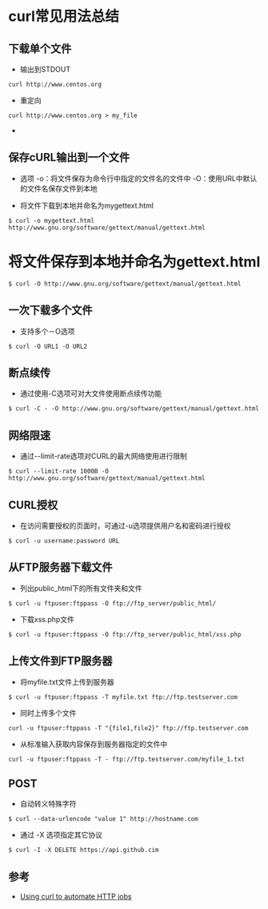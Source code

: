 # curl常见用法总结

## 下载单个文件
- 输出到STDOUT
```
curl http://www.centos.org
```
- 重定向
```
curl http://www.centos.org > my_file
```
-
## 保存cURL输出到一个文件
* 选项
    -o：将文件保存为命令行中指定的文件名的文件中
    -O：使用URL中默认的文件名保存文件到本地

* 将文件下载到本地并命名为mygettext.html
```
$ curl -o mygettext.html http://www.gnu.org/software/gettext/manual/gettext.html
```

# 将文件保存到本地并命名为gettext.html
```
$ curl -O http://www.gnu.org/software/gettext/manual/gettext.html
```

## 一次下载多个文件
* 支持多个－O选项
```
$ curl -O URL1 -O URL2
```

## 断点续传
* 通过使用-C选项可对大文件使用断点续传功能
```
$ curl -C - -O http://www.gnu.org/software/gettext/manual/gettext.html
```

## 网络限速
* 通过--limit-rate选项对CURL的最大网络使用进行限制
```
$ curl --limit-rate 1000B -O http://www.gnu.org/software/gettext/manual/gettext.html
```

## CURL授权
* 在访问需要授权的页面时，可通过-u选项提供用户名和密码进行授权
```
$ curl -u username:password URL
```


## 从FTP服务器下载文件
* 列出public_html下的所有文件夹和文件
```
$ curl -u ftpuser:ftppass -O ftp://ftp_server/public_html/
```
*  下载xss.php文件
```
$ curl -u ftpuser:ftppass -O ftp://ftp_server/public_html/xss.php
```

## 上传文件到FTP服务器
* 将myfile.txt文件上传到服务器
```
$ curl -u ftpuser:ftppass -T myfile.txt ftp://ftp.testserver.com
```

* 同时上传多个文件
```
curl -u ftpuser:ftppass -T "{file1,file2}" ftp://ftp.testserver.com
```

* 从标准输入获取内容保存到服务器指定的文件中
```
curl -u ftpuser:ftppass -T - ftp://ftp.testserver.com/myfile_1.txt
```

## POST 
* 自动转义特殊字符
```
$ curl --data-urlencode "value 1" http://hostname.com
```
* 通过 -X 选项指定其它协议
```
$ curl -I -X DELETE https://api.github.cim
```


##  参考
* [Using curl to automate HTTP jobs](https://curl.haxx.se/docs/httpscripting.html)
